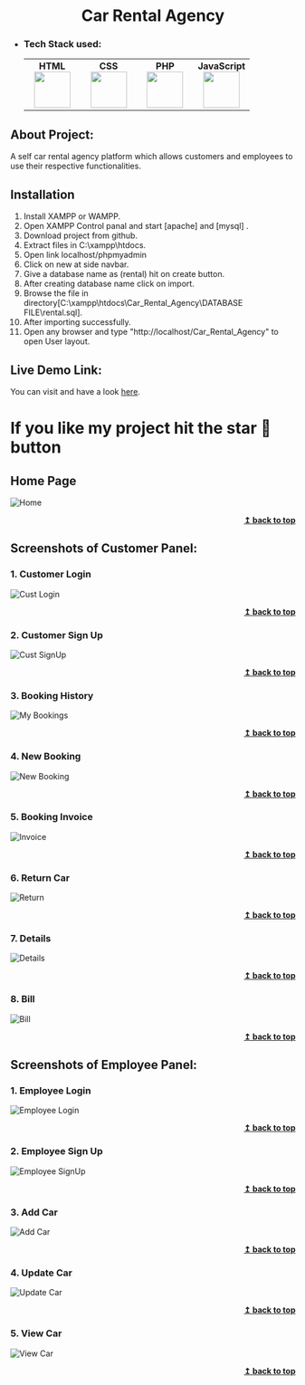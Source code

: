 <h1 align="center">Car Rental Agency</h1> 

- ### Tech Stack used:
	<center>
		<table>
			<tbody>
				<tr>
					<td width="25%" align="center">
						<span><strong>HTML</strong></span><br/>
						<img height="64px" width="64px" src="https://clipartcraft.com/images/html5-logo-html-5.png">
					</td>
					<td width="25%" align="center">
						<span><strong>CSS</strong></span><br/>
						<img height="64px" width="64px" src="https://w7.pngwing.com/pngs/696/424/png-transparent-logo-css-css3.png">
					</td>
          <td width="25%" align="center">
						<span><strong>PHP</strong></span><br/>
						<img height="64px" width="64px" src="https://external-content.duckduckgo.com/iu/?u=https%3A%2F%2Ftse1.mm.bing.net%2Fth%3Fid%3DOIP.aH7gPR6VJmqQiRXQZ4GvxwHaIc%26pid%3DApi&f=1&ipt=11dd57d798d7c993213dd88159b5e55eb49e24f5e4f9bc068edf258a5cb5a461&ipo=images">
					</td>
          <td width="25%" align="center">
						<span><strong>JavaScript</strong></span><br/>
						<img height="64px" width="64px" src="https://openclipart.org/image/800px/272343">
					</td>
				</tr>
			</tbody>
		</table>
	</center>
 
## About Project:
A self car rental agency platform which allows customers and employees to use their respective functionalities.

## Installation
1. Install XAMPP or WAMPP.
2. Open XAMPP Control panal and start [apache] and [mysql] .
3. Download project from github.
4. Extract files in C:\xampp\htdocs.
5. Open link localhost/phpmyadmin
6. Click on new at side navbar.
7. Give a database name as (rental) hit on create button.
8. After creating database name click on import.
9. Browse the file in directory[C:\xampp\htdocs\Car_Rental_Agency\DATABASE FILE\rental.sql].
10. After importing successfully.
11. Open any browser and type "http://localhost/Car_Rental_Agency" to open User layout.

## Live Demo Link:
You can visit and have a look <a href="https://rentalscar.000webhostapp.com/index.php" target="_blank" rel="noopener noreferrer">here</a>.

# If you like my project hit the star 🌟 button

## Home Page
![Home](https://github.com/JatinChaudhary0319/Car-Rental-Agency/assets/137517499/38ad4f52-6e5c-41fe-ac08-689641dbe22c)
<div align="right">
<b><a href="#">↥ back to top</a></b>
</div>

## Screenshots of Customer Panel:
### 1. Customer Login
![Cust Login](https://github.com/JatinChaudhary0319/Car-Rental-Agency/assets/137517499/426eec37-5e20-4dde-ba03-7e7dad3db9e6)
<div align="right">
<b><a href="#">↥ back to top</a></b>
</div>

### 2. Customer Sign Up
![Cust SignUp](https://github.com/JatinChaudhary0319/Car-Rental-Agency/assets/137517499/d4ac13eb-4065-46d8-9fee-690ea9180ad1)
<div align="right">
<b><a href="#">↥ back to top</a></b>
</div>

### 3. Booking History
![My Bookings](https://github.com/JatinChaudhary0319/Car-Rental-Agency/assets/137517499/b5d5edb6-bfb2-422b-8dc6-9fb3935231ab)
<div align="right">
<b><a href="#">↥ back to top</a></b>
</div>

### 4. New Booking
![New Booking](https://github.com/JatinChaudhary0319/Car-Rental-Agency/assets/137517499/ce1a6971-031a-4033-8de1-e80da0b2880c)
<div align="right">
<b><a href="#">↥ back to top</a></b>
</div>

### 5. Booking Invoice
![Invoice](https://github.com/JatinChaudhary0319/Car-Rental-Agency/assets/137517499/65d26cfc-d7b5-4a5b-8187-68e0e8d06c3b)
<div align="right">
<b><a href="#">↥ back to top</a></b>
</div>

### 6. Return Car
![Return](https://github.com/JatinChaudhary0319/Car-Rental-Agency/assets/137517499/fbc78ce8-0812-4f43-b93c-98141df298bb)
<div align="right">
<b><a href="#">↥ back to top</a></b>
</div>

### 7. Details
![Details](https://github.com/JatinChaudhary0319/Car-Rental-Agency/assets/137517499/bf502521-3348-485a-af52-53681a52f05a)
<div align="right">
<b><a href="#">↥ back to top</a></b>
</div>

### 8. Bill
![Bill](https://github.com/JatinChaudhary0319/Car-Rental-Agency/assets/137517499/3cf1bfbb-af61-4f84-bb6f-20bbb169cc34)
<div align="right">
<b><a href="#">↥ back to top</a></b>
</div>

## Screenshots of Employee Panel:
### 1. Employee Login
![Employee Login](https://github.com/JatinChaudhary0319/Car-Rental-Agency/assets/137517499/689c475a-829d-4f04-abe0-cbcdc0485d80)
<div align="right">
<b><a href="#">↥ back to top</a></b>
</div>


### 2. Employee Sign Up
![Employee SignUp](https://github.com/JatinChaudhary0319/Car-Rental-Agency/assets/137517499/c793696d-a642-4bd1-bc86-11eb15d8984c)
<div align="right">
<b><a href="#">↥ back to top</a></b>
</div>

### 3. Add Car
![Add Car](https://github.com/JatinChaudhary0319/Car-Rental-Agency/assets/137517499/a3eb019f-3f0a-4cbb-9b55-f7a9f1adcdda)
<div align="right">
<b><a href="#">↥ back to top</a></b>
</div>


### 4. Update Car
![Update Car](https://github.com/JatinChaudhary0319/Car-Rental-Agency/assets/137517499/0c27ae91-a22a-4390-98f8-42e3560828e7)
<div align="right">
<b><a href="#">↥ back to top</a></b>
</div>
   
### 5. View Car
![View Car](https://github.com/JatinChaudhary0319/Car-Rental-Agency/assets/137517499/c795d3c2-4c48-4fc5-896f-0b05df0c2566)
<div align="right">
<b><a href="#">↥ back to top</a></b>
</div>
